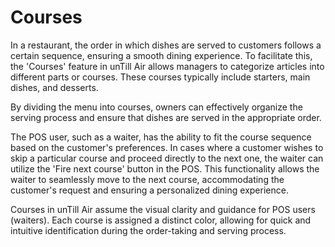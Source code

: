 # Courses

In a restaurant, the order in which dishes are served to customers follows a certain sequence, ensuring a smooth dining experience. To facilitate this, the 'Courses' feature in unTill Air allows managers to categorize articles into different parts or courses. These courses typically include starters, main dishes, and desserts.

By dividing the menu into courses, owners can effectively organize the serving process and ensure that dishes are served in the appropriate order.

The POS user, such as a waiter, has the ability to fit the course sequence based on the customer's preferences. In cases where a customer wishes to skip a particular course and proceed directly to the next one, the waiter can utilize the 'Fire next course' button in the POS. This functionality allows the waiter to seamlessly move to the next course, accommodating the customer's request and ensuring a personalized dining experience.&#x20;

Courses in unTill Air assume the visual clarity and guidance for POS users (waiters). Each course is assigned a distinct color, allowing for quick and intuitive identification during the order-taking and serving process.&#x20;
